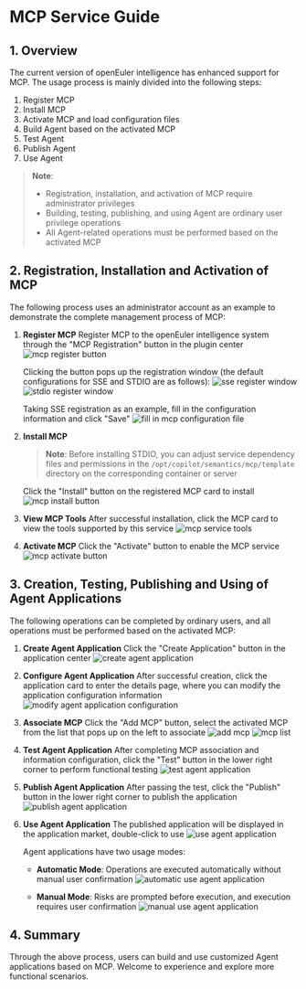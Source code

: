 # MCP Service Guide

## 1. Overview

The current version of openEuler intelligence has enhanced support for MCP. The usage process is mainly divided into the following steps:

1. Register MCP
2. Install MCP
3. Activate MCP and load configuration files
4. Build Agent based on the activated MCP
5. Test Agent
6. Publish Agent
7. Use Agent

> **Note**:
>
> - Registration, installation, and activation of MCP require administrator privileges
> - Building, testing, publishing, and using Agent are ordinary user privilege operations
> - All Agent-related operations must be performed based on the activated MCP

## 2. Registration, Installation and Activation of MCP

The following process uses an administrator account as an example to demonstrate the complete management process of MCP:

1. **Register MCP**
   Register MCP to the openEuler intelligence system through the "MCP Registration" button in the plugin center
   ![mcp register button](pictures/regeister_mcp_button.png)

   Clicking the button pops up the registration window (the default configurations for SSE and STDIO are as follows):
   ![sse register window](pictures/sse_mcp_register.png)
   ![stdio register window](pictures/stdio_mcp_register.png)

   Taking SSE registration as an example, fill in the configuration information and click "Save"
   ![fill in mcp configuration file](pictures/add_mcp.png)

2. **Install MCP**

   > **Note**: Before installing STDIO, you can adjust service dependency files and permissions in the `/opt/copilot/semantics/mcp/template` directory on the corresponding container or server

   Click the "Install" button on the registered MCP card to install
   ![mcp install button](pictures/sse_mcp_intstalling.png)

3. **View MCP Tools**
   After successful installation, click the MCP card to view the tools supported by this service
   ![mcp service tools](pictures/mcp_details.png)

4. **Activate MCP**
   Click the "Activate" button to enable the MCP service
   ![mcp activate button](pictures/activate_mcp.png)

## 3. Creation, Testing, Publishing and Using of Agent Applications

The following operations can be completed by ordinary users, and all operations must be performed based on the activated MCP:

1. **Create Agent Application**
   Click the "Create Application" button in the application center
   ![create agent application](pictures/create_app_button.png)

2. **Configure Agent Application**
   After successful creation, click the application card to enter the details page, where you can modify the application configuration information
   ![modify agent application configuration](pictures/edit_Agent_app_message.png)

3. **Associate MCP**
   Click the "Add MCP" button, select the activated MCP from the list that pops up on the left to associate
   ![add mcp](pictures/add_mcp_button.png)
   ![mcp list](pictures/add_mcp.png)

4. **Test Agent Application**
   After completing MCP association and information configuration, click the "Test" button in the lower right corner to perform functional testing
   ![test agent application](pictures/test_mcp.png)

5. **Publish Agent Application**
   After passing the test, click the "Publish" button in the lower right corner to publish the application
   ![publish agent application](pictures/publish_app.png)

6. **Use Agent Application**
   The published application will be displayed in the application market, double-click to use
   ![use agent application](pictures/click_and_use.png)

   Agent applications have two usage modes:

   - **Automatic Mode**: Operations are executed automatically without manual user confirmation
     ![automatic use agent application](pictures/chat_with_auto_excute.png)

   - **Manual Mode**: Risks are prompted before execution, and execution requires user confirmation
     ![manual use agent application](pictures/chat_with_not_auto_excute.png)

## 4. Summary

Through the above process, users can build and use customized Agent applications based on MCP. Welcome to experience and explore more functional scenarios.

